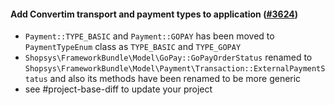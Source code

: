 #### Add Convertim transport and payment types to application ([#3624](https://github.com/shopsys/shopsys/pull/3624))

- `Payment::TYPE_BASIC` and `Payment::GOPAY` has been moved to `PaymentTypeEnum` class as `TYPE_BASIC` and `TYPE_GOPAY`
- `Shopsys\FrameworkBundle\Model\GoPay::GoPayOrderStatus` renamed to `Shopsys\FrameworkBundle\Model\Payment\Transaction::ExternalPaymentStatus` and also its methods have been renamed to be more generic
- see #project-base-diff to update your project
